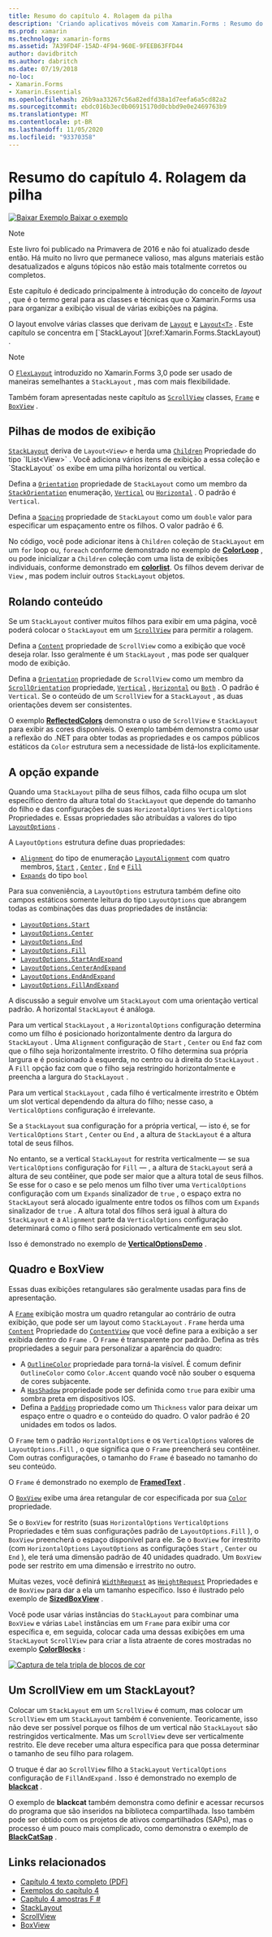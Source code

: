 ```yaml
---
title: Resumo do capítulo 4. Rolagem da pilha
description: 'Criando aplicativos móveis com Xamarin.Forms : Resumo do capítulo 4. Rolagem da pilha'
ms.prod: xamarin
ms.technology: xamarin-forms
ms.assetid: 7A39FD4F-15AD-4F94-960E-9FEEB63FFD44
author: davidbritch
ms.author: dabritch
ms.date: 07/19/2018
no-loc:
- Xamarin.Forms
- Xamarin.Essentials
ms.openlocfilehash: 26b9aa33267c56a82edfd38a1d7eefa6a5cd82a2
ms.sourcegitcommit: ebdc016b3ec0b06915170d0cbbd9e0e2469763b9
ms.translationtype: MT
ms.contentlocale: pt-BR
ms.lasthandoff: 11/05/2020
ms.locfileid: "93370358"
---
```

# <a name="summary-of-chapter-4-scrolling-the-stack"></a>Resumo do capítulo 4. Rolagem da pilha

[![Baixar Exemplo](~/media/shared/download.png) Baixar o exemplo](https://github.com/xamarin/xamarin-forms-book-samples/tree/master/Chapter04)

> [!NOTE]
> Este livro foi publicado na Primavera de 2016 e não foi atualizado desde então. Há muito no livro que permanece valioso, mas alguns materiais estão desatualizados e alguns tópicos não estão mais totalmente corretos ou completos.

Este capítulo é dedicado principalmente à introdução do conceito de *layout* , que é o termo geral para as classes e técnicas que o Xamarin.Forms usa para organizar a exibição visual de várias exibições na página.

O layout envolve várias classes que derivam de [`Layout`](xref:Xamarin.Forms.Layout) e  [`Layout<T>`](xref:Xamarin.Forms.Layout`1) . Este capítulo se concentra em [`StackLayout`](xref:Xamarin.Forms.StackLayout) .

> [!NOTE]
> O [`FlexLayout`](~/xamarin-forms/user-interface/layouts/flex-layout.md) introduzido no Xamarin.Forms 3,0 pode ser usado de maneiras semelhantes a `StackLayout` , mas com mais flexibilidade.

Também foram apresentadas neste capítulo as [`ScrollView`](xref:Xamarin.Forms.ScrollView) classes, [`Frame`](xref:Xamarin.Forms.Frame) e [`BoxView`](xref:Xamarin.Forms.BoxView) .

## <a name="stacks-of-views"></a>Pilhas de modos de exibição

[`StackLayout`](xref:Xamarin.Forms.StackLayout) deriva de `Layout<View>` e herda uma [`Children`](xref:Xamarin.Forms.Layout`1) Propriedade do tipo `IList<View>` . Você adiciona vários itens de exibição a essa coleção e `StackLayout` os exibe em uma pilha horizontal ou vertical.

Defina a [`Orientation`](xref:Xamarin.Forms.StackLayout.Orientation) propriedade de `StackLayout` como um membro da [`StackOrientation`](xref:Xamarin.Forms.StackOrientation) enumeração, [`Vertical`](xref:Xamarin.Forms.StackOrientation.Vertical) ou [`Horizontal`](xref:Xamarin.Forms.StackOrientation.Horizontal) . O padrão é `Vertical`.

Defina a [`Spacing`](xref:Xamarin.Forms.StackLayout.Spacing) propriedade de `StackLayout` como um `double` valor para especificar um espaçamento entre os filhos. O valor padrão é 6.

No código, você pode adicionar itens à `Children` coleção de `StackLayout` em um `for` loop ou, `foreach` conforme demonstrado no exemplo de [**ColorLoop**](https://github.com/xamarin/xamarin-forms-book-samples/tree/master/Chapter04/ColorLoop) , ou pode inicializar a `Children` coleção com uma lista de exibições individuais, conforme demonstrado em [**colorlist**](https://github.com/xamarin/xamarin-forms-book-samples/tree/master/Chapter04/ColorList). Os filhos devem derivar de `View` , mas podem incluir outros `StackLayout` objetos.

## <a name="scrolling-content"></a>Rolando conteúdo

Se um `StackLayout` contiver muitos filhos para exibir em uma página, você poderá colocar o `StackLayout` em um [`ScrollView`](xref:Xamarin.Forms.ScrollView) para permitir a rolagem.

Defina a [`Content`](xref:Xamarin.Forms.ScrollView.Content) propriedade de `ScrollView` como a exibição que você deseja rolar. Isso geralmente é um `StackLayout` , mas pode ser qualquer modo de exibição.

Defina a [`Orientation`](xref:Xamarin.Forms.ScrollView.Orientation) propriedade de `ScrollView` como um membro da [`ScrollOrientation`](xref:Xamarin.Forms.ScrollOrientation) propriedade, [`Vertical`](xref:Xamarin.Forms.ScrollOrientation.Vertical) , [`Horizontal`](xref:Xamarin.Forms.ScrollOrientation.Horizontal) ou [`Both`](xref:Xamarin.Forms.ScrollOrientation.Both) . O padrão é `Vertical`. Se o conteúdo de um `ScrollView` for a `StackLayout` , as duas orientações devem ser consistentes.

O exemplo [**ReflectedColors**](https://github.com/xamarin/xamarin-forms-book-samples/tree/master/Chapter04/ReflectedColors) demonstra o uso de `ScrollView` e `StackLayout` para exibir as cores disponíveis. O exemplo também demonstra como usar a reflexão do .NET para obter todas as propriedades e os campos públicos estáticos da `Color` estrutura sem a necessidade de listá-los explicitamente.

## <a name="the-expands-option"></a>A opção expande

Quando uma `StackLayout` pilha de seus filhos, cada filho ocupa um slot específico dentro da altura total do `StackLayout` que depende do tamanho do filho e das configurações de suas `HorizontalOptions` `VerticalOptions` Propriedades e. Essas propriedades são atribuídas a valores do tipo [`LayoutOptions`](xref:Xamarin.Forms.LayoutOptions) .

A `LayoutOptions` estrutura define duas propriedades:

- [`Alignment`](xref:Xamarin.Forms.LayoutOptions.Alignment) do tipo de enumeração [`LayoutAlignment`](xref:Xamarin.Forms.LayoutAlignment) com quatro membros, [`Start`](xref:Xamarin.Forms.LayoutAlignment.Start) , [`Center`](xref:Xamarin.Forms.LayoutAlignment.Center) , [`End`](xref:Xamarin.Forms.LayoutAlignment.End) e [`Fill`](xref:Xamarin.Forms.LayoutAlignment.Fill)
- [`Expands`](xref:Xamarin.Forms.LayoutOptions.Expands) do tipo `bool`

Para sua conveniência, a `LayoutOptions` estrutura também define oito campos estáticos somente leitura do tipo `LayoutOptions` que abrangem todas as combinações das duas propriedades de instância:

- [`LayoutOptions.Start`](xref:Xamarin.Forms.LayoutOptions.Start)
- [`LayoutOptions.Center`](xref:Xamarin.Forms.LayoutOptions.Center)
- [`LayoutOptions.End`](xref:Xamarin.Forms.LayoutOptions.End)
- [`LayoutOptions.Fill`](xref:Xamarin.Forms.LayoutOptions.Fill)
- [`LayoutOptions.StartAndExpand`](xref:Xamarin.Forms.LayoutOptions.StartAndExpand)
- [`LayoutOptions.CenterAndExpand`](xref:Xamarin.Forms.LayoutOptions.CenterAndExpand)
- [`LayoutOptions.EndAndExpand`](xref:Xamarin.Forms.LayoutOptions.EndAndExpand)
- [`LayoutOptions.FillAndExpand`](xref:Xamarin.Forms.LayoutOptions.FillAndExpand)

A discussão a seguir envolve um `StackLayout` com uma orientação vertical padrão. A horizontal `StackLayout` é análoga.

Para um vertical `StackLayout` , a `HorizontalOptions` configuração determina como um filho é posicionado horizontalmente dentro da largura do `StackLayout` . Uma `Alignment` configuração de `Start` , `Center` ou `End` faz com que o filho seja horizontalmente irrestrito. O filho determina sua própria largura e é posicionado à esquerda, no centro ou à direita do `StackLayout` . A `Fill` opção faz com que o filho seja restringido horizontalmente e preencha a largura do `StackLayout` .

Para um vertical `StackLayout` , cada filho é verticalmente irrestrito e Obtém um slot vertical dependendo da altura do filho; nesse caso, a `VerticalOptions` configuração é irrelevante.

Se a `StackLayout` sua configuração for a própria vertical, &mdash; isto é, se for `VerticalOptions` `Start` , `Center` ou `End` , a altura de `StackLayout` é a altura total de seus filhos.

No entanto, se a vertical `StackLayout` for restrita verticalmente &mdash; se sua `VerticalOptions` configuração for `Fill` &mdash; , a altura de `StackLayout` será a altura de seu contêiner, que pode ser maior que a altura total de seus filhos. Se esse for o caso e se pelo menos um filho tiver uma `VerticalOptions` configuração com um `Expands` sinalizador de `true` , o espaço extra no `StackLayout` será alocado igualmente entre todos os filhos com um `Expands` sinalizador de `true` . A altura total dos filhos será igual à altura do `StackLayout` e a `Alignment` parte da `VerticalOptions` configuração determinará como o filho será posicionado verticalmente em seu slot.

Isso é demonstrado no exemplo de [**VerticalOptionsDemo**](https://github.com/xamarin/xamarin-forms-book-samples/tree/master/Chapter04/VerticalOptionsDemo) .

## <a name="frame-and-boxview"></a>Quadro e BoxView

Essas duas exibições retangulares são geralmente usadas para fins de apresentação.

A [`Frame`](xref:Xamarin.Forms.Frame) exibição mostra um quadro retangular ao contrário de outra exibição, que pode ser um layout como `StackLayout` . `Frame` herda uma [`Content`](xref:Xamarin.Forms.ContentView.Content) Propriedade do [`ContentView`](xref:Xamarin.Forms.ContentView) que você define para a exibição a ser exibida dentro do `Frame` . O `Frame` é transparente por padrão. Defina as três propriedades a seguir para personalizar a aparência do quadro:

- A [`OutlineColor`](xref:Xamarin.Forms.Frame.OutlineColor) propriedade para torná-la visível. É comum definir `OutlineColor` como `Color.Accent` quando você não souber o esquema de cores subjacente.
- A [`HasShadow`](xref:Xamarin.Forms.Frame.HasShadow) propriedade pode ser definida como `true` para exibir uma sombra preta em dispositivos IOS.
- Defina a [`Padding`](xref:Xamarin.Forms.Layout.Padding) propriedade como um `Thickness` valor para deixar um espaço entre o quadro e o conteúdo do quadro. O valor padrão é 20 unidades em todos os lados.

O `Frame` tem o padrão `HorizontalOptions` e os `VerticalOptions` valores de `LayoutOptions.Fill` , o que significa que o `Frame` preencherá seu contêiner. Com outras configurações, o tamanho do `Frame` é baseado no tamanho do seu conteúdo.

O `Frame` é demonstrado no exemplo de [**FramedText**](https://github.com/xamarin/xamarin-forms-book-samples/tree/master/Chapter04/FramedText) .

O [`BoxView`](xref:Xamarin.Forms.BoxView) exibe uma área retangular de cor especificada por sua [`Color`](xref:Xamarin.Forms.BoxView.Color) propriedade.

Se o `BoxView` for restrito (suas `HorizontalOptions` `VerticalOptions` Propriedades e têm suas configurações padrão de `LayoutOptions.Fill` ), o `BoxView` preencherá o espaço disponível para ele. Se o `BoxView` for irrestrito (com `HorizontalOptions` `LayoutOptions` as configurações `Start` , `Center` ou `End` ), ele terá uma dimensão padrão de 40 unidades quadrado. Um `BoxView` pode ser restrito em uma dimensão e irrestrito no outro.

Muitas vezes, você definirá [`WidthRequest`](xref:Xamarin.Forms.VisualElement.WidthRequest) as [`HeightRequest`](xref:Xamarin.Forms.VisualElement.HeightRequest) Propriedades e de `BoxView` para dar a ela um tamanho específico. Isso é ilustrado pelo exemplo de [**SizedBoxView**](https://github.com/xamarin/xamarin-forms-book-samples/tree/master/Chapter04/SizedBoxView) .

Você pode usar várias instâncias do `StackLayout` para combinar uma `BoxView` e várias `Label` instâncias em um `Frame` para exibir uma cor específica e, em seguida, colocar cada uma dessas exibições em uma `StackLayout` `ScrollView` para criar a lista atraente de cores mostradas no exemplo [**ColorBlocks**](https://github.com/xamarin/xamarin-forms-book-samples/tree/master/Chapter04/ColorBlocks) :

[![Captura de tela tripla de blocos de cor](images/ch04fg11-small.png "Lista de cores")](images/ch04fg11-large.png#lightbox "Lista de cores")

## <a name="a-scrollview-in-a-stacklayout"></a>Um ScrollView em um StackLayout?

Colocar um `StackLayout` em um `ScrollView` é comum, mas colocar um `ScrollView` em um `StackLayout` também é conveniente. Teoricamente, isso não deve ser possível porque os filhos de um vertical não `StackLayout` são restringidos verticalmente. Mas um `ScrollView` deve ser verticalmente restrito. Ele deve receber uma altura específica para que possa determinar o tamanho de seu filho para rolagem.

O truque é dar ao `ScrollView` filho a `StackLayout` `VerticalOptions` configuração de `FillAndExpand` . Isso é demonstrado no exemplo de [**blackcat**](https://github.com/xamarin/xamarin-forms-book-samples/tree/master/Chapter04/BlackCat) .

O exemplo de **blackcat** também demonstra como definir e acessar recursos do programa que são inseridos na biblioteca compartilhada. Isso também pode ser obtido com os projetos de ativos compartilhados (SAPs), mas o processo é um pouco mais complicado, como demonstra o exemplo de [**BlackCatSap**](https://github.com/xamarin/xamarin-forms-book-samples/tree/master/Chapter04/BlackCatSap) .

## <a name="related-links"></a>Links relacionados

- [Capítulo 4 texto completo (PDF)](https://download.xamarin.com/developer/xamarin-forms-book/XamarinFormsBook-Ch04-Apr2016.pdf)
- [Exemplos do capítulo 4](https://github.com/xamarin/xamarin-forms-book-samples/tree/master/Chapter04)
- [Capítulo 4 amostras F #](https://github.com/xamarin/xamarin-forms-book-samples/tree/master/Chapter04/FS)
- [StackLayout](~/xamarin-forms/user-interface/layouts/stacklayout.md)
- [ScrollView](~/xamarin-forms/user-interface/layouts/scrollview.md)
- [BoxView](~/xamarin-forms/user-interface/boxview.md)

